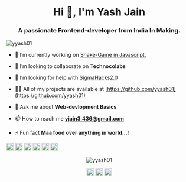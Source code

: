 <h1 align="center">Hi 👋, I'm Yash Jain</h1>
<h3 align="center">A passionate Frontend-developer from India In Making.</h3>
<p align="left"> <img src="https://komarev.com/ghpvc/?username=yyash01" alt="yyash01" /> </p>

- 🔭 I’m currently working on [Snake-Game in Javascript.](www.google.com)

- 👯 I’m looking to collaborate on **Technocolabs**

- 🤔 I’m looking for help with [SigmaHacks2.0](https://sigmahacks.org/)

- 👨‍💻 All of my projects are available at [https://github.com/yyash01](https://github.com/yyash01)

- 💬 Ask me about **Web-devlopment Basics**

- 📫 How to reach me **yjain3.436@gmail.com**

- ⚡ Fun fact **Maa food over anything in world...!**

<p align="left"><img src="https://konpa.github.io/devicon/devicon.git/icons/c/c-original.svg" alt="c" width="20" height="20"/> <img src="https://konpa.github.io/devicon/devicon.git/icons/cplusplus/cplusplus-original.svg" alt="cplusplus" width="20" height="20"/> <img src="https://konpa.github.io/devicon/devicon.git/icons/css3/css3-original-wordmark.svg" alt="css3" width="20" height="20"/> <img src="https://konpa.github.io/devicon/devicon.git/icons/html5/html5-original-wordmark.svg" alt="html5" width="20" height="20"/> <img src="https://konpa.github.io/devicon/devicon.git/icons/javascript/javascript-original.svg" alt="javascript" width="20" height="20"/> <img src="https://konpa.github.io/devicon/devicon.git/icons/python/python-original-wordmark.svg" alt="python" width="20" height="20"/></p><p align="center"> <img src="https://github-readme-stats.vercel.app/api?username=yyash01&show_icons=true" alt="yyash01" /> </p>

<p align="center">
<a href="https://linkedin.com/in/yash jain" target="blank"><img align="center" src="https://cdn.jsdelivr.net/npm/simple-icons@3.0.1/icons/linkedin.svg" alt="yash jain" height="20" width="20" /></a>
<a href="https://fb.com/yash" target="blank"><img align="center" src="https://cdn.jsdelivr.net/npm/simple-icons@3.0.1/icons/facebook.svg" alt="yash" height="20" width="20" /></a>
<a href="https://instagram.com/yyash01" target="blank"><img align="center" src="https://cdn.jsdelivr.net/npm/simple-icons@3.0.1/icons/instagram.svg" alt="yyash01" height="20" width="20" /></a>
</p>
